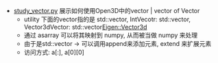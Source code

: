 - [study_vector.py](study_vector.py) 展示如何使用Open3D中的vector | vector of Vector
    - utility 下面的vector指的是 std::vector, IntVecotr: std::vector<int>, Vector3dVector: std::vector<Eigen::Vector3d>
    - 通过 asarray 可以将其映射到 numpy, 从而被当做 numpy 来处理
    - 由于是std::vector -> 可以调用append来添加元素, extend 来扩展元素
    - 访问方式: a[:], a[0][0]